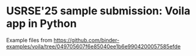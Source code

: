 # USRSE'25 sample submission: Voila app in Python

Example files from https://github.com/binder-examples/voila/tree/049705607f6e85040ee1b6e9904200057585efde
